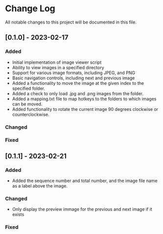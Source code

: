 # Change Log

All notable changes to this project will be documented in this file.

## [0.1.0] - 2023-02-17

### Added

- Initial implementation of image viewer script
- Ability to view images in a specified directory
- Support for various image formats, including JPEG, and PNG
- Basic navigation controls, including next and previous image
- Added a functionality to move the image at the given index to the specified folder.
- Added a check to only load .jpg and .png images from the folder.
- Added a mapping.txt file to map hotkeys to the folders to which images can be moved.
- Added functionality to rotate the current image 90 degrees clockwise or counterclockwise.

### Changed

### Fixed

## [0.1.1] - 2023-02-21

### Added

- Added the sequence number and total number, and the image file name as a label above the image.

### Changed

- Only display the preview immage for the previous and next image if it exists

### Fixed
